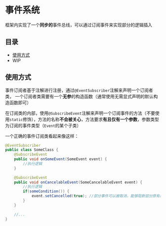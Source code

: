 # 事件系统

框架内实现了一个**同步的**事件总线，可以通过订阅事件来实现部分的逻辑插入

## 目录
 - [使用方式](#使用方式)
 - WIP

## 使用方式

事件订阅者基于注解进行注册，通过`@EventSubscriber`注解来声明一个订阅者类， 一个订阅者类需要有一个**无参**的构造函数（通常使用无需显式声明的默认构造函数即可）

在订阅类的内部，使用`@SubscribeEvent`注解来声明一个订阅事件的方法（不要使用`static`修饰），方法的名称**不会被关心**，方法要求**有且仅有一个参数**，参数类型为订阅的事件类型（`Event`的某个子类）

一个正确的事件订阅类看起来像这样：

```java
@EventSubscriber
public class SomeClass {
    @SubscribeEvent
    public void onSomeEvent(SomeEvent event) {
        //执行逻辑
    }
    
    @SubscribeEvent
    public void onCancelableEvent(SomeCancelableEvent event) {
        //执行逻辑
        if(someCondition()) {
            event.setCancelled(true); //部分事件可以被取消，能够阻断部分原有后续逻辑的执行
        }
    }
    
    //...
}
```